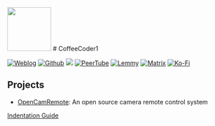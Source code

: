 <img src="https://images.weserv.nl/?url=coffeecoder1.github.io/assets/images/icon.jpg&h=5000&w=5000&fit=cover&mask=circle&maxage=7d" width="100" height="100" />
# CoffeeCoder1

[![Weblog](https://img.shields.io/badge/Weblog-Apollo%20Tech%20Corner-darkturquoise?style=flat-square)](/Apollo-Tech-Corner)
[![Github](https://img.shields.io/badge/Github-CoffeeCoder1-lightgrey?style=flat-square&logo=github)](https://github.com/CoffeeCoder1) 
<a rel="me" href="https://hachyderm.io/@CoffeeDev"><img src="https://img.shields.io/badge/Mastodon-%40CoffeeDev%40hachyderm.io-%236364ff?style=flat-square&logo=mastodon" alt-text="Mastodon"></a> 
[![PeerTube](https://img.shields.io/badge/PeerTube-coffeecoder1%40diode.zone-orange?style=flat-square&logo=peertube)](https://diode.zone/a/coffeecoder1)
[![Lemmy](https://img.shields.io/badge/Lemmy-%40CoffeeDev%40lemmy.studio-lightgrey?style=flat-square&logo=lemmy)](https://lemmy.studio/u/CoffeeDev)
[![Matrix](https://img.shields.io/badge/Matrix-%40coffeedev%40gnulinux.club-%230dbd8b?style=flat-square&logo=matrix)](https://matrix.to/#/@coffeedev:gnulinux.club)
[![Ko-Fi](https://img.shields.io/badge/Ko--Fi-CoffeeCoder1-%23ff5a5f?style=flat-square&logo=Ko-Fi)](https://ko-fi.com/coffeecoder1)

## Projects
 - [OpenCamRemote](https://the-industries.github.io/OpenCamRemote/): An open source camera remote control system

[Indentation Guide](/indentation)
